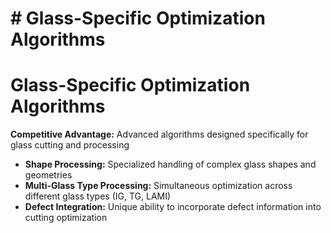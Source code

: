 # # Glass-Specific Optimization Algorithms

# Glass-Specific Optimization Algorithms
**Competitive Advantage:** Advanced algorithms designed specifically for glass cutting and processing
- **Shape Processing:** Specialized handling of complex glass shapes and geometries
- **Multi-Glass Type Processing:** Simultaneous optimization across different glass types (IG, TG, LAMI)
- **Defect Integration:** Unique ability to incorporate defect information into cutting optimization

